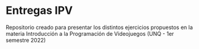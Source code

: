 # Entregas IPV
Repositorio creado para presentar los distintos ejercicios propuestos en la materia Introducción a la Programación de Videojuegos (UNQ - 1er semestre 2022)
